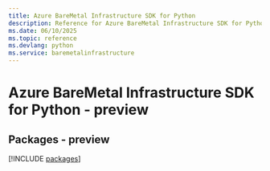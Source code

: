```yaml
---
title: Azure BareMetal Infrastructure SDK for Python
description: Reference for Azure BareMetal Infrastructure SDK for Python
ms.date: 06/10/2025
ms.topic: reference
ms.devlang: python
ms.service: baremetalinfrastructure
---
```

# Azure BareMetal Infrastructure SDK for Python - preview
## Packages - preview
[!INCLUDE [packages](baremetal-infrastructure-index.md)]